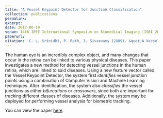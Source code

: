 ```yaml
---
title: "A Vessel Keypoint Detector for Junction Classification"
collection: publications
permalink: 
excerpt: 
date: 2017-06-19
venue: 14th IEEE International Symposium on Biomedical Imaging (ISBI 2017)
paperurl: 
citation: 'C. L. Srinidhi, P. Rath, J. Sivaswamy (2009). &quot;A Vessel Keypoint Detector for Junction Classification&quot;, <i>2017 IEEE 14th International Symposium on Biomedical Imaging (ISBI 2017)</i>'
---
```


The human eye is an incredibly complex object, and many changes that occur in the retina can be linked to various physical diseases. This paper investigates a new method for detecting vessel junctions in the human retina, which are linked to said diseases. Using a new feature vector called the Vessel Keypoint Detector, the system first <i>identifies</i> vessel junction points using a combination of Computer Vision and Machine Learning techniques. After identification, the system also <i>classifies</i> the vessel junctions as either <i>bifurcations</i> or <i>crossovers</i>, since both are important for tracking different classes of diseases. Additionally, the system may be deployed for performing vessel analysis for biometric tracking.

You can view the paper [here](https://ieeexplore.ieee.org/abstract/document/7950657?part=1).

<!-- Recommended citation: Your Name, You. (2009). "Paper Title Number 1." <i>Journal 1</i>. 1(1). -->